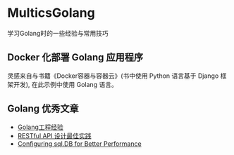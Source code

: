 # MulticsGolang

学习Golang时的一些经验与常用技巧

## Docker 化部署 Golang 应用程序
灵感来自与书籍《Docker容器与容器云》(书中使用 Python 语言基于 Django 框架开发), 在此示例中使用 Golang 语言。

## Golang 优秀文章
* [Golang工程经验](https://www.golang123.com/topic/1605)
* [RESTful API 设计最佳实践](https://www.golang123.com/topic/35)
* [Configuring sql.DB for Better Performance](http://www.alexedwards.net/blog/configuring-sqldb)
